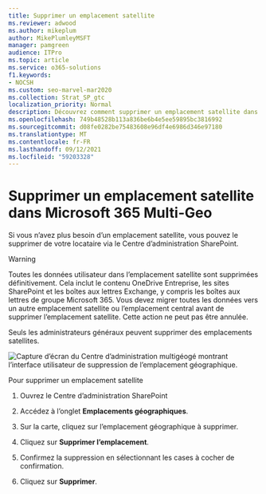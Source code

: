 ```yaml
---
title: Supprimer un emplacement satellite
ms.reviewer: adwood
ms.author: mikeplum
author: MikePlumleyMSFT
manager: pamgreen
audience: ITPro
ms.topic: article
ms.service: o365-solutions
f1.keywords:
- NOCSH
ms.custom: seo-marvel-mar2020
ms.collection: Strat_SP_gtc
localization_priority: Normal
description: Découvrez comment supprimer un emplacement satellite dans Microsoft 365 Multi-Geo. Lorsqu’un emplacement satellite est supprimé, toutes les données utilisateur sont également définitivement supprimées.
ms.openlocfilehash: 749b48528b113a836be6b4e5ee59895bc3816992
ms.sourcegitcommit: d08fe0282be75483608e96df4e6986d346e97180
ms.translationtype: MT
ms.contentlocale: fr-FR
ms.lasthandoff: 09/12/2021
ms.locfileid: "59203328"
---
```

# <a name="delete-a-satellite-location-in-microsoft-365-multi-geo"></a>Supprimer un emplacement satellite dans Microsoft 365 Multi-Geo

Si vous n’avez plus besoin d’un emplacement satellite, vous pouvez le supprimer de votre locataire via le Centre d’administration SharePoint.

> [!WARNING]
> Toutes les données utilisateur dans l’emplacement satellite sont supprimées définitivement. Cela inclut le contenu OneDrive Entreprise, les sites SharePoint et les boîtes aux lettres Exchange, y compris les boîtes aux lettres de groupe Microsoft 365. Vous devez migrer toutes les données vers un autre emplacement satellite ou l’emplacement central avant de supprimer l’emplacement satellite. Cette action ne peut pas être annulée.

Seuls les administrateurs généraux peuvent supprimer des emplacements satellites.

![Capture d’écran du Centre d’administration multigéogé montrant l’interface utilisateur de suppression de l’emplacement géographique.](../media/multi-geo-delete-satellite-location.png)

Pour supprimer un emplacement satellite

1. Ouvrez le Centre d’administration SharePoint

2. Accédez à l’onglet **Emplacements géographiques**.

3. Sur la carte, cliquez sur l’emplacement géographique à supprimer.

4. Cliquez sur **Supprimer l’emplacement**.

5. Confirmez la suppression en sélectionnant les cases à cocher de confirmation.

6. Cliquez sur **Supprimer**.
